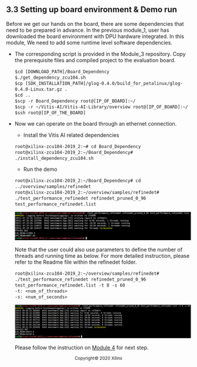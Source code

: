 3.3 Setting up board environment & Demo run
-----------------------
Before we get our hands on the board, there are some dependencies that need to be prepared in advance. In the previous module_1, user has downloaded the board environment with DPU hardware integrated. In this module, We need to add some runtime level software dependencies.
* The corresponding script is provided in the Module_3 repository. Copy the prerequisite files and compiled project to the evaluation board.
    ```
    $cd [DOWNLOAD_PATH]/Board_Dependency
    $./get_dependency_zcu104.sh
    $cp [SDK_INSTALLATION_PATH]/glog-0.4.0/build_for_petalinux/glog-0.4.0-Linux.tar.gz .
    $cd ..
    $scp -r Board_Dependency root@[IP_OF_BOARD]:~/
    $scp -r ~/Vitis-AI/Vitis-AI-Library/overview root@[IP_OF_BOARD]:~/
    $ssh root@[IP_OF_THE_BOARD]
    ```
 * Now we can operate on the board through an ethernet connection.
   * Install the Vitis AI related dependencies
   ```
   root@xilinx-zcu104-2019_2:~# cd Board_Dependency
   root@xilinx-zcu104-2019_2:~/Board_Dependency# ./install_dependency_zcu104.sh
   ```
   * Run the demo
   ```
   root@xilinx-zcu104-2019_2:~/Board_Dependency# cd ../overview/samples/refinedet
   root@xilinx-zcu104-2019_2:~/overview/samples/refinedet# ./test_performance_refinedet refinedet_pruned_0_96 test_performance_refinedet.list
   ```
   <p align="left">
   <img src="images/demo_single_thread.png">
   </p>
   Note that the user could also use parameters to define the number of threads and running time as below. For more detailed instruction, please refer to the Readme file within the refinedet folder.

   ```
   root@xilinx-zcu104-2019_2:~/overview/samples/refinedet# ./test_performance_refinedet refinedet_pruned_0_96 test_performance_refinedet.list -t 8 -s 60
   -t: <num_of_threads>
   -s: <num_of_seconds>
   ```
   <p align="left">
   <img src="images/demo_multi_threads.png">
   </p>

   Please follow the instruction on [Module 4](/Machine_Learning/Getting_Started/03-Basic/Module_4) for next step.

<p align="center"><sup>Copyright&copy; 2020 Xilinx</sup></p>
